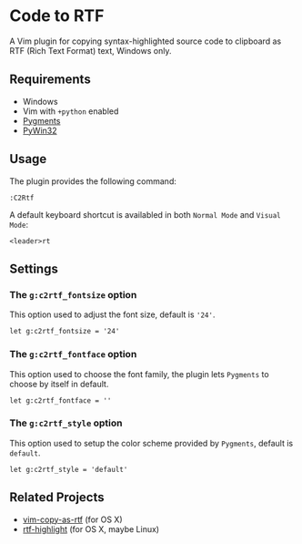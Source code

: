 # Code to RTF

A Vim plugin for copying syntax-highlighted source code to clipboard as RTF (Rich Text Format) text, Windows only.

## Requirements

- Windows
- Vim with `+python` enabled
- [Pygments](http://pygments.org/)
- [PyWin32](http://sourceforge.net/projects/pywin32/)

## Usage

The plugin provides the following command:

```
:C2Rtf
```

A default keyboard shortcut is availabled in both `Normal Mode` and `Visual Mode`:

```
<leader>rt
```

## Settings

### The `g:c2rtf_fontsize` option

This option used to adjust the font size, default is `'24'`.

```vim
let g:c2rtf_fontsize = '24'
```

### The `g:c2rtf_fontface` option

This option used to choose the font family, the plugin lets `Pygments` to choose by itself in default.

```vim
let g:c2rtf_fontface = ''
```

### The `g:c2rtf_style` option

This option used to setup the color scheme provided by `Pygments`, default is `default`.

```vim
let g:c2rtf_style = 'default'
```

## Related Projects

- [vim-copy-as-rtf](https://github.com/zerowidth/vim-copy-as-rtf) (for OS X)
- [rtf-highlight](https://github.com/dharanasoft/rtf-highlight) (for OS X, maybe Linux)